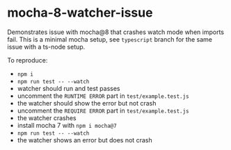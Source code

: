 # mocha-8-watcher-issue

Demonstrates issue with mocha@8 that crashes watch mode when imports fail.
This is a minimal mocha setup, see `typescript` branch for the same issue with a ts-node setup.

To reproduce:

- `npm i`
- `npm run test -- --watch`
- watcher should run and test passes
- uncomment the `RUNTIME ERROR` part in `test/example.test.js` 
- the watcher should show the error but not crash
- uncomment the `REQUIRE ERROR` part in `test/example.test.js` 
- the watcher crashes
- install mocha 7 with `npm i mocha@7`
- `npm run test -- --watch`
- the watcher shows an error but does not crash
